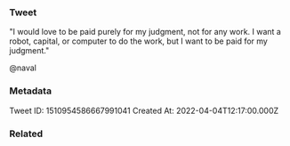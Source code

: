 ### Tweet
"I would love to be paid purely for my judgment, not for any work. I want a robot, capital, or computer to do the work, but I want to be paid for my judgment."

@naval

### Metadata
Tweet ID: 1510954586667991041
Created At: 2022-04-04T12:17:00.000Z

### Related

